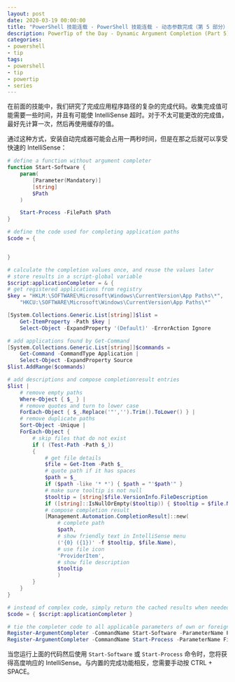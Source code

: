```yaml
---
layout: post
date: 2020-03-19 00:00:00
title: "PowerShell 技能连载 - PowerShell 技能连载 - 动态参数完成（第 5 部分）"
description: PowerTip of the Day - Dynamic Argument Completion (Part 5)
categories:
- powershell
- tip
tags:
- powershell
- tip
- powertip
- series
---
```

在前面的技能中，我们研究了完成应用程序路径的复杂的完成代码。收集完成值可能需要一些时间，并且有可能使 IntelliSense 超时。对于不太可能更改的完成值，最好先计算一次，然后再使用缓存的值。

通过这种方式，安装自动完成器可能会占用一两秒时间，但是在那之后就可以享受快速的 IntelliSense：

```powershell
# define a function without argument completer
function Start-Software {
    param(
        [Parameter(Mandatory)]
        [string]
        $Path
    )

    Start-Process -FilePath $Path
}

# define the code used for completing application paths
$code = {


}

# calculate the completion values once, and reuse the values later
# store results in a script-global variable
$script:applicationCompleter = & {
# get registered applications from registry
$key = "HKLM:\SOFTWARE\Microsoft\Windows\CurrentVersion\App Paths\*",
    "HKCU:\SOFTWARE\Microsoft\Windows\CurrentVersion\App Paths\*"

[System.Collections.Generic.List[string]]$list =
    Get-ItemProperty -Path $key |
    Select-Object -ExpandProperty '(Default)' -ErrorAction Ignore

# add applications found by Get-Command
[System.Collections.Generic.List[string]]$commands =
    Get-Command -CommandType Application |
    Select-Object -ExpandProperty Source
$list.AddRange($commands)

# add descriptions and compose completionresult entries
$list |
    # remove empty paths
    Where-Object { $_ } |
    # remove quotes and turn to lower case
    ForEach-Object { $_.Replace('"','').Trim().ToLower() } |
    # remove duplicate paths
    Sort-Object -Unique |
    ForEach-Object {
        # skip files that do not exist
        if ( (Test-Path -Path $_))
        {
            # get file details
            $file = Get-Item -Path $_
            # quote path if it has spaces
            $path = $_
            if ($path -like '* *') { $path = "'$path'" }
            # make sure tooltip is not null
            $tooltip = [string]$file.VersionInfo.FileDescription
            if ([string]::IsNullOrEmpty($tooltip)) { $tooltip = $file.Name }
            # compose completion result
            [Management.Automation.CompletionResult]::new(
                # complete path
                $path,
                # show friendly text in IntelliSense menu
                ('{0} ({1})' -f $tooltip, $file.Name),
                # use file icon
                'ProviderItem',
                # show file description
                $tooltip
                )
        }
    }
}

# instead of complex code, simply return the cached results when needed
$code = { $script:applicationCompleter }

# tie the completer code to all applicable parameters of own or foreign commands
Register-ArgumentCompleter -CommandName Start-Software -ParameterName Path -ScriptBlock $code
Register-ArgumentCompleter -CommandName Start-Process -ParameterName FilePath -ScriptBlock $code
```

当您运行上面的代码然后使用 `Start-Software` 或 `Start-Process` 命令时，您将获得高度响应的 IntelliSense。与内置的完成功能相反，您需要手动按 CTRL + SPACE。

<!--本文国际来源：[Dynamic Argument Completion (Part 5)](https://community.idera.com/database-tools/powershell/powertips/b/tips/posts/dynamic-argument-completion-part-5)-->
